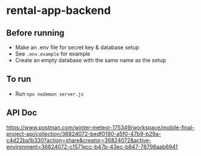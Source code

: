# rental-app-backend

## Before running
- Make an .env file for secret key & database setup
- See `.env.example` for example
- Create an empty database with the same name as the setup

## To run
- Run `npx nodemon server.js`

## API Doc
https://www.postman.com/winter-meteor-175349/workspace/mobile-final-project-api/collection/36824072-bedf0190-a5f0-47b9-b29a-c4d22ba1b330?action=share&creator=36824072&active-environment=36824072-c1571ecc-b47b-43ec-b847-78798aab6941
